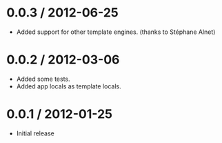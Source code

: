 
0.0.3 / 2012-06-25
==================

  * Added support for other template engines. (thanks to Stéphane Alnet)

0.0.2 / 2012-03-06
==================

  * Added some tests.
  * Added app locals as template locals.

0.0.1 / 2012-01-25
==================

  * Initial release